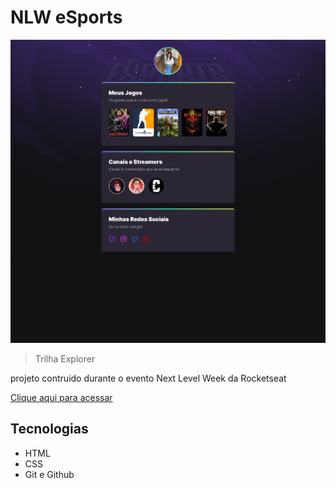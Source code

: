 # NLW eSports 

![preview](./.github/preview.png)

> Trilha Explorer

projeto contruido durante o evento Next Level Week da Rocketseat

[Clique aqui para acessar](https://github.com/GleiziOliveira/nlw-eSports-explorer)

## Tecnologias 

- HTML
- CSS
- Git e Github